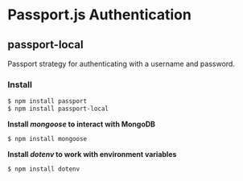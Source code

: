 # Passport.js Authentication
## passport-local

Passport strategy for authenticating with a username and password.


### Install

```bash
$ npm install passport
$ npm install passport-local
```

**Install _mongoose_ to interact with MongoDB**

```bash
$ npm install mongoose
```

**Install _dotenv_ to work with environment variables**

```bash
$ npm install dotenv
```
